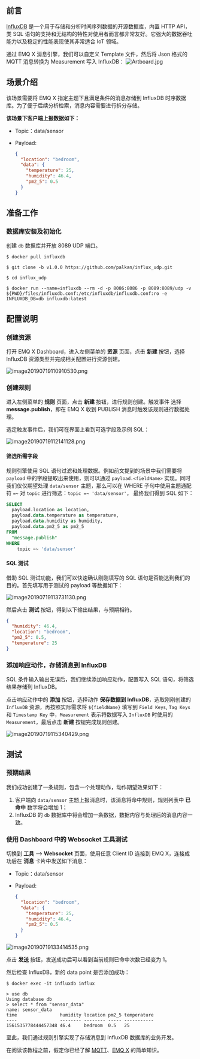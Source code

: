 


## 前言 

[InfluxDB](https://www.influxdata.com/) 是一个用于存储和分析时间序列数据的开源数据库，内置 HTTP API，类 SQL 语句的支持和无结构的特性对使用者而言都非常友好。它强大的数据吞吐能力以及稳定的性能表现使其非常适合 IoT 领域。

通过 EMQ X 消息引擎，我们可以自定义 Template 文件，然后将 Json 格式的 MQTT 消息转换为 Measurement 写入 InfluxDB：
![Artboard.jpg](https://static.emqx.net/images/781e57b8706495ae9cfb144b12ccf0c4.jpg)

## 场景介绍

该场景需要将 EMQ X 指定主题下且满足条件的消息存储到 InfluxDB 时序数据库。为了便于后续分析检索，消息内容需要进行拆分存储。

**该场景下客户端上报数据如下：**

- Topic：data/sensor

- Payload:

  ```json
  {
    "location": "bedroom",
    "data": {
      "temperature": 25,
      "humidity": 46.4,
      "pm2_5": 0.5
    }
  }
  ```



## 准备工作

### 数据库安装及初始化

创建 `db` 数据库并开放 8089 UDP 端口。

```shell
$ docker pull influxdb

$ git clone -b v1.0.0 https://github.com/palkan/influx_udp.git

$ cd influx_udp

$ docker run --name=influxdb --rm -d -p 8086:8086 -p 8089:8089/udp -v ${PWD}/files/influxdb.conf:/etc/influxdb/influxdb.conf:ro -e INFLUXDB_DB=db influxdb:latest
```



## 配置说明

### 创建资源

打开 EMQ X Dashboard，进入左侧菜单的 **资源** 页面，点击 **新建** 按钮，选择 InfluxDB 资源类型并完成相关配置进行资源创建。

![image20190719110910530.png](https://static.emqx.net/images/e377272c97ccaa4eb673e2af15e22d78.png)



### 创建规则

进入左侧菜单的 **规则** 页面，点击 **新建** 按钮，进行规则创建。触发事件 选择 **message.publish**，即在 EMQ X 收到 PUBLISH 消息时触发该规则进行数据处理。

选定触发事件后，我们可在界面上看到可选字段及示例 SQL：

![image20190719112141128.png](https://static.emqx.net/images/0f7df5a54f07b24fc2cf73f895d11e7f.png)



#### 筛选所需字段

规则引擎使用 SQL 语句过滤和处理数据。例如前文提到的场景中我们需要将 ``payload`` 中的字段提取出来使用，则可以通过 `payload.<fieldName>` 实现。同时我们仅仅期望处理 `data/sensor` 主题，那么可以在 WHERE 子句中使用主题通配符 `=~` 对 `topic` 进行筛选：`topic =~ 'data/sensor'`， 最终我们得到 SQL 如下：

```sql
SELECT
  payload.location as location,
  payload.data.temperature as temperature,
  payload.data.humidity as humidity,
  payload.data.pm2_5 as pm2_5
FROM
  "message.publish"
WHERE
	topic =~ 'data/sensor'
```



#### SQL 测试

借助 SQL 测试功能，我们可以快速确认刚刚填写的 SQL 语句是否能达到我们的目的。首先填写用于测试的 payload 等数据如下：

![image20190719113731130.png](https://static.emqx.net/images/522c9d849bea4eb8335dbdd9951bada0.png)

然后点击 **测试** 按钮，得到以下输出结果，与预期相符。

```json
{
  "humidity": 46.4,
  "location": "bedroom",
  "pm2_5": 0.5,
  "temperature": 25
}
```



### 添加响应动作，存储消息到 InfluxDB

SQL 条件输入输出无误后，我们继续添加响应动作，配置写入 SQL 语句，将筛选结果存储到 InfluxDB。

点击响应动作中的 **添加** 按钮，选择动作 **保存数据到 InfluxDB**，选取刚刚创建的 `InfluxDB` 资源，再按照实际需求将 `${fieldName}` 填写到 `Field Keys`, `Tag Keys` 和 `Timestamp Key` 中，`Measurement` 表示将数据写入 `InfluxDB` 时使用的 `Measurement`，最后点击 **新建** 按钮完成规则创建。

![image20190719115340429.png](https://static.emqx.net/images/0b5f6518dacde423e625b40a71179886.png)



## 测试

### 预期结果

我们成功创建了一条规则，包含一个处理动作，动作期望效果如下：

1. 客户端向 `data/sensor` 主题上报消息时，该消息将命中规则，规则列表中 **已命中** 数字将会增加 1；
2. InfluxDB 的 `db` 数据库中将会增加一条数据，数据内容与处理后的消息内容一致。



### 使用 Dashboard 中的 Websocket 工具测试

切换到 **工具** --> **Websocket** 页面，使用任意 Client ID 连接到 EMQ X，连接成功后在 **消息** 卡片中发送如下消息：

- Topic：data/sensor

- Payload:

  ```json
  {
    "location": "bedroom",
    "data": {
      "temperature": 25,
      "humidity": 46.4,
      "pm2_5": 0.5
    }
  }
  ```

![image20190719133414535.png](https://static.emqx.net/images/8942e14397092ed1390362ae4e4c22d6.png)

点击 **发送** 按钮，发送成功后可以看到当前规则已命中次数已经变为 1。

然后检查 InfluxDB，新的 data point 是否添加成功：

```
$ docker exec -it influxdb influx

> use db
Using database db
> select * from "sensor_data"
name: sensor_data
time                humidity location pm2_5 temperature
----                -------- -------- ----- -----------
1561535778444457348 46.4     bedroom  0.5   25
```

至此，我们通过规则引擎实现了存储消息到 InfluxDB 数据库的业务开发。

在阅读该教程之前，假定你已经了解 [MQTT](http://docs.oasis-open.org/mqtt/mqtt/v3.1.1/os/mqtt-v3.1.1-os.html)、[EMQ X](https://github.com/emqx/emqx) 的简单知识。


